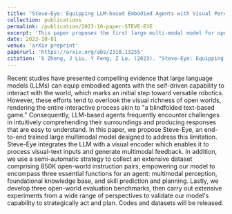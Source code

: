 ```yaml
---
title: "Steve-Eye: Equipping LLM-based Embodied Agents with Visual Perception in Open Worlds."
collection: publications
permalink: /publication/2023-10-paper-STEVE-EYE
excerpt: 'This paper proposes the first large multi-modal model for open-world agents in Minecraft.'
date: 2023-10-01
venue: 'arXiv preprint'
paperurl: 'https://arxiv.org/abs/2310.13255'
citation: 'S Zheng, J Liu, Y Feng, Z Lu. (2023). "Steve-Eye: Equipping LLM-based Embodied Agents with Visual Perception in Open Worlds." <i>arXiv preprint</i>. arXiv:2310.13255.'
---
```

Recent studies have presented compelling evidence that large language models (LLMs) can equip embodied agents with the self-driven capability to interact with the world, which marks an initial step toward versatile robotics. However, these efforts tend to overlook the visual richness of open worlds, rendering the entire interactive process akin to "a blindfolded text-based game." Consequently, LLM-based agents frequently encounter challenges in intuitively comprehending their surroundings and producing responses that are easy to understand. In this paper, we propose Steve-Eye, an end-to-end trained large multimodal model designed to address this limitation. Steve-Eye integrates the LLM with a visual encoder which enables it to process visual-text inputs and generate multimodal feedback. In addition, we use a semi-automatic strategy to collect an extensive dataset comprising 850K open-world instruction pairs, empowering our model to encompass three essential functions for an agent: multimodal perception, foundational knowledge base, and skill prediction and planning. Lastly, we develop three open-world evaluation benchmarks, then carry out extensive experiments from a wide range of perspectives to validate our model's capability to strategically act and plan. Codes and datasets will be released.

